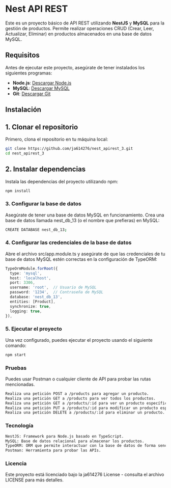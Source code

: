 # Nest API REST

Este es un proyecto básico de API REST utilizando **NestJS** y **MySQL** para la gestión de productos. Permite realizar operaciones CRUD (Crear, Leer, Actualizar, Eliminar) en productos almacenados en una base de datos MySQL.

## Requisitos

Antes de ejecutar este proyecto, asegúrate de tener instalados los siguientes programas:

- **Node.js**: [Descargar Node.js](https://nodejs.org/)
- **MySQL**: [Descargar MySQL](https://dev.mysql.com/downloads/)
- **Git**: [Descargar Git](https://git-scm.com/)

## Instalación

## 1. Clonar el repositorio

Primero, clona el repositorio en tu máquina local:

```bash
git clone https://github.com/ja614276/nest_apirest_3.git
cd nest_apirest_3
```

## 2. Instalar dependencias

Instala las dependencias del proyecto utilizando npm:

```bash
npm install
```

### 3. Configurar la base de datos
Asegúrate de tener una base de datos MySQL en funcionamiento. Crea una base de datos llamada nest_db_13 (o el nombre que prefieras) en MySQL:

```bash
CREATE DATABASE nest_db_13;
```

### 4. Configurar las credenciales de la base de datos
Abre el archivo src/app.module.ts y asegúrate de que las credenciales de tu base de datos MySQL estén correctas en la configuración de TypeORM:

```typescript
TypeOrmModule.forRoot({
  type: 'mysql',
  host: 'localhost',
  port: 3306,
  username: 'root',  // Usuario de MySQL
  password: '1234',  // Contraseña de MySQL
  database: 'nest_db_13',
  entities: [Product],
  synchronize: true,
  logging: true,
}),
```

### 5. Ejecutar el proyecto
Una vez configurado, puedes ejecutar el proyecto usando el siguiente comando:

```bash
npm start
```


### Pruebas
Puedes usar Postman o cualquier cliente de API para probar las rutas mencionadas.

```bash
Realiza una petición POST a /products para agregar un producto.
Realiza una petición GET a /products para ver todos los productos.
Realiza una petición GET a /products/:id para ver un producto específico.
Realiza una petición PUT a /products/:id para modificar un producto específico.
Realiza una petición DELETE a /products/:id para eliminar un producto.
```

### Tecnología

```bash
NestJS: Framework para Node.js basado en TypeScript.
MySQL: Base de datos relacional para almacenar los productos.
TypeORM: ORM que permite interactuar con la base de datos de forma sencilla.
Postman: Herramienta para probar las APIs.
```

### Licencia
Este proyecto está licenciado bajo la ja614276 License - consulta el archivo LICENSE para más detalles.


